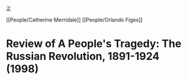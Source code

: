 [🇿](zotero://select/library/items/38UP42KE)

[[People/Catherine Merridale]] [[People/Orlando Figes]] 
# Review of A People's Tragedy: The Russian Revolution, 1891-1924 (1998)


